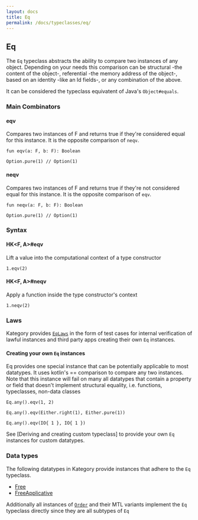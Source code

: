 ```yaml
---
layout: docs
title: Eq
permalink: /docs/typeclasses/eq/
---
```


## Eq

The `Eq` typeclass abstracts the ability to compare two instances of any object.
Depending on your needs this comparison can be structural -the content of the object-, referential -the memory address of the object-, based on an identity -like an Id fields-, or any combination of the above.

It can be considered the typeclass equivatent of Java's `Object#equals`.

### Main Combinators

#### eqv

Compares two instances of F and returns true if they're considered equal for this instance.
It is the opposite comparison of `neqv`.

`fun eqv(a: F, b: F): Boolean`

```kotlin:ank
Option.pure(1) // Option(1)
```

#### neqv

Compares two instances of F and returns true if they're not considered equal for this instance.
It is the opposite comparison of `eqv`.

`fun neqv(a: F, b: F): Boolean`

```kotlin:ank
Option.pure(1) // Option(1)
```

### Syntax

#### HK<F, A>#eqv

Lift a value into the computational context of a type constructor

```kotlin:ank
1.eqv(2)
```

#### HK<F, A>#neqv

Apply a function inside the type constructor's context

```kotlin:ank
1.neqv(2)
```

### Laws

Kategory provides [`EqLaws`](/docs/typeclasses/laws#eqlaws) in the form of test cases for internal verification of lawful instances and third party apps creating their own `Eq` instances.

#### Creating your own `Eq` instances

Eq provides one special instance that can be potentially applicable to most datatypes.
It uses kotlin's == comparison to compare any two instances.
Note that this instance will fail on many all datatypes that contain a property or field that doesn't implement structural equality, i.e. functions, typeclasses, non-data classes

```kotlin:ank
Eq.any().eqv(1, 2)
```

```kotlin:ank
Eq.any().eqv(Either.right(1), Either.pure(1))
```

```kotlin:ank
Eq.any().eqv(IO{ 1 }, IO{ 1 })
```

See [Deriving and creating custom typeclass] to provide your own `Eq` instances for custom datatypes.

### Data types

The following datatypes in Kategory provide instances that adhere to the `Eq` typeclass.

- [Free](/docs/datatypes/free)
- [FreeApplicative](/docs/datatypes/FreeApplicative)

Additionally all instances of [`Order`](/docs/_docs/typeclasses/order) and their MTL variants implement the `Eq` typeclass directly
since they are all subtypes of `Eq`
